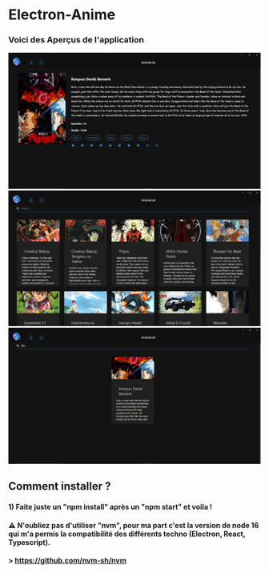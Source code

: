 # Electron-Anime

### Voici des Aperçus de l'application

![](https://github.com/Sx-Cheats/Electron-Anime/blob/main/PreviewImg/Capture02.PNG)
![](https://github.com/Sx-Cheats/Electron-Anime/blob/main/PreviewImg/Preview00.PNG)
![](https://github.com/Sx-Cheats/Electron-Anime/blob/main/PreviewImg/Preview01.PNG)

## Comment installer ?

#### 1) Faite juste un "npm install" après un "npm start" et voila !

#### ⚠️ N'oubliez pas d'utiliser  "nvm", pour ma part c'est la version de node 16 qui m'a permis la compatibilité des différents techno (Electron, React, Typescript).

#### > https://github.com/nvm-sh/nvm
